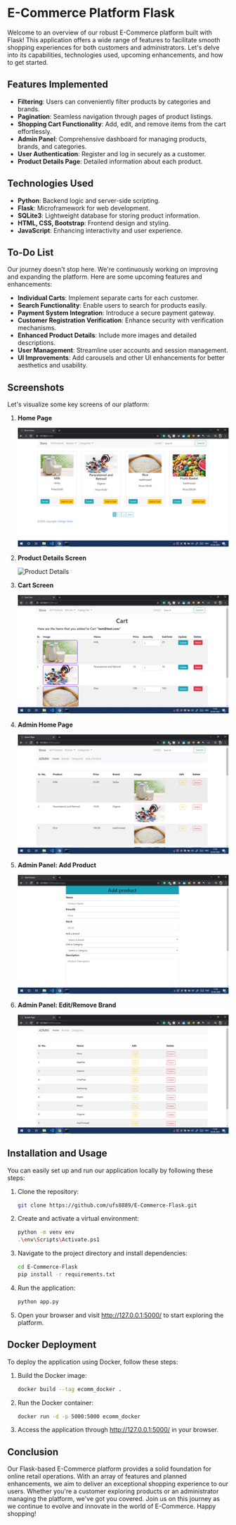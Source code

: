 # E-Commerce Platform Flask

Welcome to an overview of our robust E-Commerce platform built with Flask! This application offers a wide range of features to facilitate smooth shopping experiences for both customers and administrators. Let's delve into its capabilities, technologies used, upcoming enhancements, and how to get started.

## Features Implemented

- **Filtering**: Users can conveniently filter products by categories and brands.
- **Pagination**: Seamless navigation through pages of product listings.
- **Shopping Cart Functionality**: Add, edit, and remove items from the cart effortlessly.
- **Admin Panel**: Comprehensive dashboard for managing products, brands, and categories.
- **User Authentication**: Register and log in securely as a customer.
- **Product Details Page**: Detailed information about each product.

## Technologies Used

- **Python**: Backend logic and server-side scripting.
- **Flask**: Microframework for web development.
- **SQLite3**: Lightweight database for storing product information.
- **HTML, CSS, Bootstrap**: Frontend design and styling.
- **JavaScript**: Enhancing interactivity and user experience.

## To-Do List

Our journey doesn't stop here. We're continuously working on improving and expanding the platform. Here are some upcoming features and enhancements:

- **Individual Carts**: Implement separate carts for each customer.
- **Search Functionality**: Enable users to search for products easily.
- **Payment System Integration**: Introduce a secure payment gateway.
- **Customer Registration Verification**: Enhance security with verification mechanisms.
- **Enhanced Product Details**: Include more images and detailed descriptions.
- **User Management**: Streamline user accounts and session management.
- **UI Improvements**: Add carousels and other UI enhancements for better aesthetics and usability.

## Screenshots

Let's visualize some key screens of our platform:

1. **Home Page**
   
   ![Home Page](https://github.com/ufs8889/Ecommerse-Flask/blob/main/Screenshots/homescreen.PNG)

2. **Product Details Screen**
   
   ![Product Details](https://github.com/ufs8889/Ecommerse-Flask/blob/main/Screenshots/product_details_screen.PNG)

3. **Cart Screen**
   
   ![Cart](https://github.com/ufs8889/Ecommerse-Flask/blob/main/Screenshots/cart_screen.PNG)

4. **Admin Home Page**
   
   ![Admin Home](https://github.com/ufs8889/Ecommerse-Flask/blob/main/Screenshots/admin_home_screen.PNG)

5. **Admin Panel: Add Product**
   
   ![Admin Add Product](https://github.com/ufs8889/Ecommerse-Flask/blob/main/Screenshots/admin_add_product.PNG)

6. **Admin Panel: Edit/Remove Brand**

   ![Admin Brands](https://github.com/ufs8889/Ecommerse-Flask/blob/main/Screenshots/admin_brands_page.PNG)

## Installation and Usage

You can easily set up and run our application locally by following these steps:

1. Clone the repository:

   ```bash
   git clone https://github.com/ufs8889/E-Commerce-Flask.git
   ```

2. Create and activate a virtual environment:

   ```bash
   python -m venv env
   .\env\Scripts\Activate.ps1
   ```

3. Navigate to the project directory and install dependencies:

   ```bash
   cd E-Commerce-Flask
   pip install -r requirements.txt
   ```

4. Run the application:

   ```bash
   python app.py
   ```

5. Open your browser and visit http://127.0.0.1:5000/ to start exploring the platform.

## Docker Deployment

To deploy the application using Docker, follow these steps:

1. Build the Docker image:

   ```bash
   docker build --tag ecomm_docker .
   ```

2. Run the Docker container:

   ```bash
   docker run -d -p 5000:5000 ecomm_docker
   ```

3. Access the application through http://127.0.0.1:5000/ in your browser.

## Conclusion

Our Flask-based E-Commerce platform provides a solid foundation for online retail operations. With an array of features and planned enhancements, we aim to deliver an exceptional shopping experience to our users. Whether you're a customer exploring products or an administrator managing the platform, we've got you covered. Join us on this journey as we continue to evolve and innovate in the world of E-Commerce. Happy shopping!
